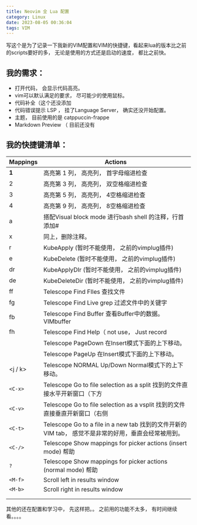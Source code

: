 ```yaml
---
title: Neovim 全 Lua 配置 
category: Linux
date: 2023-08-05 00:36:04
tags: VIM
---
```


写这个是为了记录一下我新的VIM配置和VIM的快捷键，看起来lua的版本比之前的scripts要好的多， 无论是使用的方式还是启动的速度， 都比之前快。 



## 我的需求： 

- 打开代码， 会显示代码高亮。 
- vim可以默认满足的要求， 尽可能少的使用鼠标。
- 代码补全（这个还没添加
- 代码错误提示 LSP ， 挂了Language Server， 确实还没开始配置。
- 主题， 目前使用的是 catppuccin-frappe
- Markdown Preview （ 目前还没有 



## 我的快捷键清单：

| Mappings      | Actions                                                      |
| ------------- | ------------------------------------------------------------ |
| **<LEADER>1** | 高亮第 1 列， 高亮列， 首字母缩进检查                        |
| <LEADER>2     | 高亮第 3 列， 高亮列， 双空格缩进检查                        |
| <LEADER>3     | 高亮第 5 列， 高亮列， 4空格缩进检查                         |
| <LEADER>4     | 高亮第 9 列， 高亮列， 8空格缩进检查                         |
| <LEADER>a     | 搭配Visual block mode 进行bash shell 的注释，行首添加#       |
| <LEADER>x     | 同上，删除注释。                                             |
| <LEADER>r     | KubeApply (暂时不能使用， 之前的vimplug插件)                 |
| <LEADER>e     | KubeDelete (暂时不能使用， 之前的vimplug插件)                |
| <LEADER>dr    | KubeApplyDIr (暂时不能使用， 之前的vimplug插件)              |
| <LEADER>de    | KubeDeleteDir (暂时不能使用， 之前的vimplug插件)             |
| <LEADER>ff    | Telescope Find FIles 查找文件                                |
| <LEADER>fg    | Telescope Find Live grep 过滤文件中的关键字                  |
| <LEADER>fb    | Telescope Find Buffer 查看Buffer中的数据。VIMbuffer          |
| <LEADER>fh    | Telescope Find Help（ not use， Just record                  |
| <C-n>         | Telescope PageDown 在Insert模式下面的上下移动。              |
| <C-p>         | Telescope PageUp 在Insert模式下面的上下移动。                |
| <j / k>       | Telescope NORMAL Up/Down Normal模式下的上下移动。            |
| `<C-x>`       | Telescope Go to file selection as a split 找到的文件直接水平开新窗口（下方 |
| `<C-v>`       | Telescope Go to file selection as a vsplit 找到的文件直接垂直开新窗口（右侧 |
| `<C-t>`       | Telescope Go to a file in a new tab 找到的文件开新的VIM tab， 感觉不是非常的好用，垂直会经常被用到。 |
| `<C-/>`       | Telescope Show mappings for picker actions (insert mode)  帮助 |
| `?`           | Telescope Show mappings for picker actions (normal mode) 帮助 |
| `<M-f>`       | Scroll left in results window                                |
| `<M-b>`       | Scroll right in results window                               |
|               |                                                              |
|               |                                                              |

其他的还在配置和学习中， 先这样把。。 之前用的功能不太多， 有时间继续看。。。。
